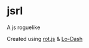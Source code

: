 jsrl
====

A js roguelike


Created using [rot.js](http://ondras.github.io/rot.js) & [Lo-Dash](http://lodash.com/)
